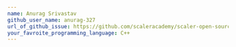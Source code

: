 ```yaml
---
name: Anurag Srivastav
github_user_name: anurag-327
url_of_github_issue: https://github.com/scaleracademy/scaler-open-source-september-challenge/issues/139
your_favroite_programming_language: C++
---
```

